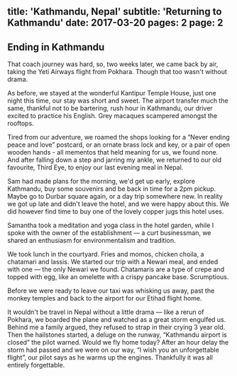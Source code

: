 title: 'Kathmandu, Nepal'
subtitle: 'Returning to Kathmandu'
date: 2017-03-20
pages: 2
page: 2
---

## Ending in Kathmandu

That coach journey was hard, so, two weeks later, we came back by air, taking the Yeti Airways flight from Pokhara. Though that too wasn't without drama.

As before, we stayed at the wonderful Kantipur Temple House, just one night this time, our stay was short and sweet. The airport transfer much the same, thankful not to be bartering, rush hour in Kathmandu, our driver excited to practice his English. Grey macaques scampered amongst the rooftops.

Tired from our adventure, we roamed the shops looking for a “Never ending peace and love” postcard, or an ornate brass lock and key, or a pair of open wooden hands - all mementos that held meaning for us, we found none. And after falling down a step and jarring my ankle, we returned to our old favourite, Third Eye, to enjoy our last evening meal in Nepal.

Sam had made plans for the morning, we'd get up early, explore Kathmandu, buy some souvenirs and be back in time for a 2pm pickup. Maybe go to Durbar square again, or a day trip somewhere new. In reality we got up late and didn't leave the hotel, and we were happy about this. We did however find time to buy one of the lovely copper jugs this hotel uses.

Samantha took a meditation and yoga class in the hotel garden, while I spoke with the owner of the establishment — a curt businessman, we shared an enthusiasm for environmentalism and tradition.

We took lunch in the courtyard. Fries and momos, chicken choila, a chatamari and lassis. We started our trip with a Newari meal, and ended with one — the only Newari we found. Chatamaris are a type of crepe and topped with egg, like an omelette with a crispy pancake base. Scrumptious.

Before we were ready to leave our taxi was whisking us away, past the monkey temples and back to the airport for our Etihad flight home.

It wouldn't be travel in Nepal without a little drama — like a rerun of Pokhara, we boarded the plane and watched as a great storm engulfed us. Behind me a family argued, they refused to strap in their crying 3 year old. Then the hailstones started, a deluge on the runway, “Kathmandu airport is closed” the pilot warned. Would we fly home today? After an hour delay the storm had passed and we were on our way, “I wish you an unforgettable flight”, our pilot says as he warms up the engines. Thankfully it was all entirely forgettable.
